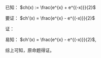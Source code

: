已知：
$ch(x) := \frac{e^{x} + e^{(-x)}}{2}$

要证：
$ch'(x) = \frac{e^{x} - e^{(-x)}}{2}$

证：

易知：
$ch'(x) = \frac{e^{x} - e^{(-x)}}{2}$,

综上可知，原命题得证。